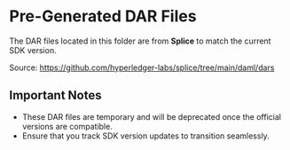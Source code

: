 # Pre-Generated DAR Files

The DAR files located in this folder are from **Splice** to match the current SDK version.

Source: https://github.com/hyperledger-labs/splice/tree/main/daml/dars

## Important Notes
- These DAR files are temporary and will be deprecated once the official versions are compatible.
- Ensure that you track SDK version updates to transition seamlessly.
